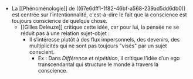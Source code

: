 - La [[Phénoménologie]] de ((67e6dff1-1f82-46bf-a568-239ad5dd6db0))  est centrée sur l’intentionnalité, c'est-à-dire le fait que la conscience est toujours conscience de quelque chose.
	- [[Gilles Deleuze]] critique cette idée, car pour lui, la pensée ne se réduit pas à une relation sujet-objet :
		- Il s’intéresse plutôt à des flux impersonnels, des devenirs, des multiplicités qui ne sont pas toujours "visés" par un sujet conscient.
			- Ex : Dans *Différence et répétition*, il critique l’idée d’un ego transcendantal qui structure le monde à travers la conscience.